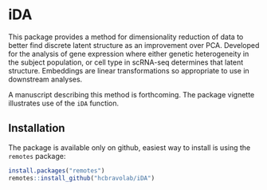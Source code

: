 
# iDA

<!-- badges: start -->
<!-- badges: end -->

This package provides a method for dimensionality reduction
of data to better find discrete latent structure as an improvement over PCA. Developed for the analysis of gene expression where either genetic heterogeneity in the subject population, or cell type in scRNA-seq determines that latent structure. Embeddings are linear transformations so appropriate to use in downstream analyses.

A manuscript describing this method is forthcoming. The package vignette illustrates use of the `iDA` function.

## Installation

The package is available only on github, easiest way to install is using the `remotes` package:

```r
install.packages("remotes")
remotes::install_github("hcbravolab/iDA")
```

